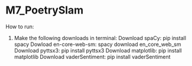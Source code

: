 # M7_PoetrySlam

How to run:

1) Make the following downloads in terminal:
        Download spaCy: pip install spacy
        Dowload en-core-web-sm: spacy download en_core_web_sm
        Download pyttsx3: pip install pyttsx3
        Download matplotlib: pip install matplotlib
        Download vaderSentiment: pip install vaderSentiment